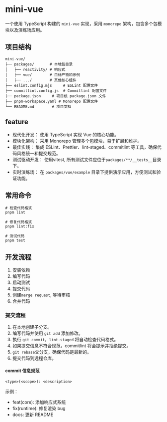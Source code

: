 # mini-vue

一个使用 TypeScript 构建的 `mini-vue` 实现，采用 `monorepo` 架构，包含多个包模块以及演练场应用。

## 项目结构

```plaintext
mini-vue/
├── packages/       # 本地包目录
│   ├── reactivity/ # 响应式
│   ├── vue/        # 目标产物和示例
│   ├── .../        # 其他核心组件
├── eslint.config.mjs     # ESLint 配置文件
├── commitlint.config.js  # Commitlint 配置文件
├── package.json     # 项目根 package.json 文件
├── pnpm-workspace.yaml # Monorepo 配置文件
└── README.md        # 项目文档
```

## feature

- 现代化开发： 使用 TypeScript 实现 Vue 的核心功能。
- 模块化架构： 采用 Monorepo 管理多个包模块，易于扩展和维护。
- 最佳实践： 集成 ESLint、Prettier、lint-staged、commitlint 等工具，确保代码风格统一和提交规范。
- 测试驱动开发： 使用vitest, 所有测试文件应位于`packages/**/__tests__`目录下。
- 实时演练场： 在 `packages/vue/example` 目录下提供演示应用，方便测试和验证功能。

## 常用命令

```shell
# 检查代码格式
pnpm lint

# 修复代码格式
pnpm lint:fix

# 测试代码
pnpm test
```

## 开发流程

1. 安装依赖
2. 编写代码
3. 启动测试
4. 提交代码
5. 创建`merge request`, 等待审核
6. 合并代码

### 提交流程

1. 在本地创建子分支。
2. 编写代码并使用 `git add` 添加修改。
3. 执行 `git commit`，`lint-staged` 将自动检查代码格式。
4. 如果提交信息不符合规范，commitlint 将会提示并拒绝提交。
5. `git rebase`父分支，确保代码是最新的。
6. 提交代码到远程仓库。

#### commit 信息规范

```plaintext
<type>(<scope>): <description>
```

示例：

- feat(core): 添加响应式系统
- fix(runtime): 修复渲染 bug
- docs: 更新 README

